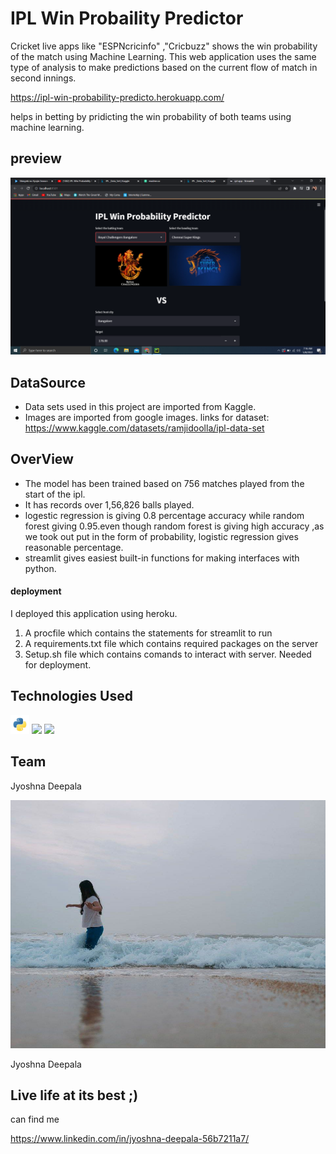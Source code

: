 # IPL Win Probaility Predictor


Cricket live apps like "ESPNcricinfo" ,"Cricbuzz" shows the win probability of the match using Machine Learning.
This web application uses the same type of analysis to make predictions based on the current flow of match in second innings.

https://ipl-win-probability-predicto.herokuapp.com/

helps in betting by pridicting the win probability of both teams using machine learning.






## preview

![In a Bit :) ](ss.png)






## DataSource
 - []( )Data sets used in this project are imported from Kaggle.
 - []( )Images are imported from google images. 
links for dataset:
https://www.kaggle.com/datasets/ramjidoolla/ipl-data-set


## OverView
 
 - []( ) The model has been trained based on 756 matches played from the start of the ipl.
 - []( ) It has records over 1,56,826 balls played.
 - []( ) logestic regression is giving 0.8 percentage accuracy while random forest giving 0.95.even though random forest is giving high accuracy ,as we took out put in the form of probability, logistic regression gives reasonable percentage.
 - []( ) streamlit gives easiest built-in functions for making interfaces with python. 

#### deployment 
I deployed this application using heroku. 
1. A procfile which contains the statements for streamlit to run
2. A requirements.txt file which contains required packages on the server
3. Setup.sh file which contains comands to interact with server.
Needed for deployment.

## Technologies Used
<code><img height="30" src="https://raw.githubusercontent.com/github/explore/80688e429a7d4ef2fca1e82350fe8e3517d3494d/topics/python/python.png"></code>
<code><img height="30" src="https://raw.githubusercontent.com/numpy/numpy/7e7f4adab814b223f7f917369a72757cd28b10cb/branding/icons/numpylogo.svg"></code>
<code><img height="30" src="https://matplotlib.org/_static/logo2.svg"></code>
## Team

Jyoshna Deepala


![](me.jpg) 

Jyoshna Deepala
## Live life at its best ;)

can find me

https://www.linkedin.com/in/jyoshna-deepala-56b7211a7/



